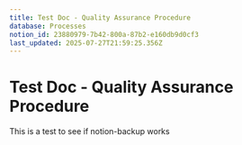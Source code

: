```yaml
---
title: Test Doc - Quality Assurance Procedure
database: Processes
notion_id: 23880979-7b42-800a-87b2-e160db9d0cf3
last_updated: 2025-07-27T21:59:25.356Z
---
```


# Test Doc - Quality Assurance Procedure


This is a test to see if notion-backup works

